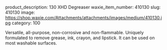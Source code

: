 product_description: 130 XHD Degreaser
waxie_item_number: 410130
slug: 410130
image: https://shop.waxie.com/Attachments/attachments/images/medium/410130.jpg
category: 100

Versatile, all-purpose, non-corrosive and non-flammable. Uniquely formulated to remove grease, ink, crayon, and lipstick. It can be used on most washable surfaces.
